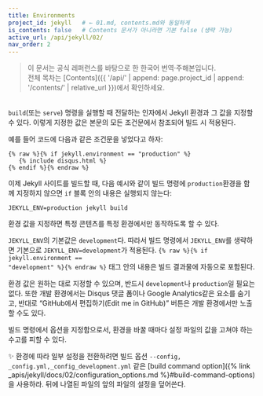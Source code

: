 ```yaml
---
title: Environments
project_id: jekyll   # ← 01.md, contents.md와 동일하게
is_contents: false   # Contents 문서가 아니라면 기본 false (생략 가능)
active_url: /api/jekyll/02/
nav_order: 2  
---
```


> 이 문서는 공식 레퍼런스를 바탕으로 한 한국어 번역·주해본입니다.  
> 전체 목차는 [Contents]({{ '/api/' | append: page.project_id | append: '/contents/' | relative_url }})에서 확인하세요.

<br>
<code class="code-inline">build</code>(또는 <code class="code-inline">serve</code>) 명령을 실행할 때 전달하는 인자에서 Jekyll 환경과 그 값을 지정할 수 있다. 이렇게 지정한 값은 본문의 모든 조건문에서 참조되어 빌드 시 적용된다.

예를 들어 코드에 다음과 같은 조건문을 넣었다고 하자:

```liquid
{% raw %}{% if jekyll.environment == "production" %}
   {% include disqus.html %}
{% endif %}{% endraw %}
```

이제 Jekyll 사이트를 빌드할 때, 다음 예시와 같이 빌드 명령에 <code class="code-inline">production</code>환경을 함께 지정하지 않으면 <code class="code-inline">if</code> 블록 안의 내용은 실행되지 않는다:

```terminal
JEKYLL_ENV=production jekyll build
```

환경 값을 지정하면 특정 콘텐츠를 특정 환경에서만 동작하도록 할 수 있다.

<code class="code-inline">JEKYLL_ENV</code>의 기본값은 <code class="code-inline">development</code>다. 따라서 빌드 명령에서 <code class="code-inline">JEKYLL_ENV</code>를 생략하면 기본으로 <code class="code-inline">JEKYLL_ENV=development</code>가 적용된다. <code class="code-inline">{% raw %}{% if jekyll.environment == "development" %}{% endraw %}</code> 태그 안의 내용은 빌드 결과물에 자동으로 포함된다.

환경 값은 원하는 대로 지정할 수 있으며, 반드시 <code class="code-inline">development</code>나 <code class="code-inline">production</code>일 필요는 없다. 또한 개발 환경에서는 Disqus 댓글 폼이나 Google Analytics같은 요소를 숨기고, 반대로 “GitHub에서 편집하기(Edit me in GitHub)” 버튼은 개발 환경에서만 노출할 수도 있다.

빌드 명령에서 옵션을 지정함으로서, 환경을 바꿀 때마다 설정 파일의 값을 고쳐야 하는 수고를 피할 수 있다.

<div class="yellow-caution" markdown="1">
✨ 환경에 따라 일부 설정을 전환하려면 빌드 옵션 <code class="code-inline">--config, _config.yml,_config_development.yml</code> 같은 [build command option]({% link _apis/jekyll/docs/02/configuration_options.md %}#build-command-options)을 사용하라. 뒤에 나열된 파일의 앞의 파일의 설정을 덮어쓴다.
</div>
